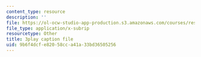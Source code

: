 ```yaml
---
content_type: resource
description: ''
file: https://ol-ocw-studio-app-production.s3.amazonaws.com/courses/res-6-012-introduction-to-probability-spring-2018/9b6f4dcfe82058cca41a33bd36505256_jzhFxJflHXQ.vtt
file_type: application/x-subrip
resourcetype: Other
title: 3play caption file
uid: 9b6f4dcf-e820-58cc-a41a-33bd36505256
---
```

